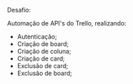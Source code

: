 Desafio:

Automação de API's do Trello, realizando:
- Autenticação;
- Criação de board;
- Criação de coluna;
- Criação de card;
- Exclusão de card;
- Exclusão de board;
